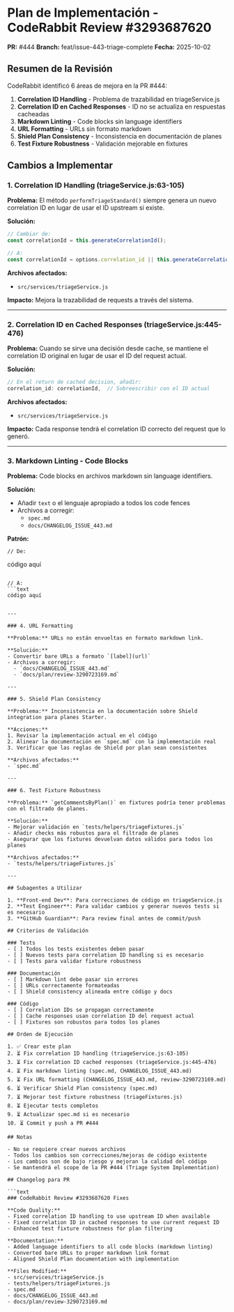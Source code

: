 # Plan de Implementación - CodeRabbit Review #3293687620

**PR:** #444
**Branch:** feat/issue-443-triage-complete
**Fecha:** 2025-10-02

## Resumen de la Revisión

CodeRabbit identificó 6 áreas de mejora en la PR #444:

1. **Correlation ID Handling** - Problema de trazabilidad en triageService.js
2. **Correlation ID en Cached Responses** - ID no se actualiza en respuestas cacheadas
3. **Markdown Linting** - Code blocks sin language identifiers
4. **URL Formatting** - URLs sin formato markdown
5. **Shield Plan Consistency** - Inconsistencia en documentación de planes
6. **Test Fixture Robustness** - Validación mejorable en fixtures

## Cambios a Implementar

### 1. Correlation ID Handling (triageService.js:63-105)

**Problema:** El método `performTriageStandard()` siempre genera un nuevo correlation ID en lugar de usar el ID upstream si existe.

**Solución:**
```javascript
// Cambiar de:
const correlationId = this.generateCorrelationId();

// A:
const correlationId = options.correlation_id || this.generateCorrelationId();
```

**Archivos afectados:**
- `src/services/triageService.js`

**Impacto:** Mejora la trazabilidad de requests a través del sistema.

---

### 2. Correlation ID en Cached Responses (triageService.js:445-476)

**Problema:** Cuando se sirve una decisión desde cache, se mantiene el correlation ID original en lugar de usar el ID del request actual.

**Solución:**
```javascript
// En el return de cached decision, añadir:
correlation_id: correlationId,  // Sobreescribir con el ID actual
```

**Archivos afectados:**
- `src/services/triageService.js`

**Impacto:** Cada response tendrá el correlation ID correcto del request que lo generó.

---

### 3. Markdown Linting - Code Blocks

**Problema:** Code blocks en archivos markdown sin language identifiers.

**Solución:**
- Añadir `text` o el lenguaje apropiado a todos los code fences
- Archivos a corregir:
  - `spec.md`
  - `docs/CHANGELOG_ISSUE_443.md`

**Patrón:**
```
// De:
```
código aquí
```

// A:
```text
código aquí
```
```

---

### 4. URL Formatting

**Problema:** URLs no están envueltas en formato markdown link.

**Solución:**
- Convertir bare URLs a formato `[label](url)`
- Archivos a corregir:
  - `docs/CHANGELOG_ISSUE_443.md`
  - `docs/plan/review-3290723169.md`

---

### 5. Shield Plan Consistency

**Problema:** Inconsistencia en la documentación sobre Shield integration para planes Starter.

**Acciones:**
1. Revisar la implementación actual en el código
2. Alinear la documentación en `spec.md` con la implementación real
3. Verificar que las reglas de Shield por plan sean consistentes

**Archivos afectados:**
- `spec.md`

---

### 6. Test Fixture Robustness

**Problema:** `getCommentsByPlan()` en fixtures podría tener problemas con el filtrado de planes.

**Solución:**
- Mejorar validación en `tests/helpers/triageFixtures.js`
- Añadir checks más robustos para el filtrado de planes
- Asegurar que los fixtures devuelvan datos válidos para todos los planes

**Archivos afectados:**
- `tests/helpers/triageFixtures.js`

---

## Subagentes a Utilizar

1. **Front-end Dev**: Para correcciones de código en triageService.js
2. **Test Engineer**: Para validar cambios y generar nuevos tests si es necesario
3. **GitHub Guardian**: Para review final antes de commit/push

## Criterios de Validación

### Tests
- [ ] Todos los tests existentes deben pasar
- [ ] Nuevos tests para correlation ID handling si es necesario
- [ ] Tests para validar fixture robustness

### Documentación
- [ ] Markdown lint debe pasar sin errores
- [ ] URLs correctamente formateadas
- [ ] Shield consistency alineada entre código y docs

### Código
- [ ] Correlation IDs se propagan correctamente
- [ ] Cache responses usan correlation ID del request actual
- [ ] Fixtures son robustos para todos los planes

## Orden de Ejecución

1. ✅ Crear este plan
2. ⏳ Fix correlation ID handling (triageService.js:63-105)
3. ⏳ Fix correlation ID cached responses (triageService.js:445-476)
4. ⏳ Fix markdown linting (spec.md, CHANGELOG_ISSUE_443.md)
5. ⏳ Fix URL formatting (CHANGELOG_ISSUE_443.md, review-3290723169.md)
6. ⏳ Verificar Shield Plan consistency (spec.md)
7. ⏳ Mejorar test fixture robustness (triageFixtures.js)
8. ⏳ Ejecutar tests completos
9. ⏳ Actualizar spec.md si es necesario
10. ⏳ Commit y push a PR #444

## Notas

- No se requiere crear nuevos archivos
- Todos los cambios son correcciones/mejoras de código existente
- Los cambios son de bajo riesgo y mejoran la calidad del código
- Se mantendrá el scope de la PR #444 (Triage System Implementation)

## Changelog para PR

```text
### CodeRabbit Review #3293687620 Fixes

**Code Quality:**
- Fixed correlation ID handling to use upstream ID when available
- Fixed correlation ID in cached responses to use current request ID
- Enhanced test fixture robustness for plan filtering

**Documentation:**
- Added language identifiers to all code blocks (markdown linting)
- Converted bare URLs to proper markdown link format
- Aligned Shield Plan documentation with implementation

**Files Modified:**
- src/services/triageService.js
- tests/helpers/triageFixtures.js
- spec.md
- docs/CHANGELOG_ISSUE_443.md
- docs/plan/review-3290723169.md
```
